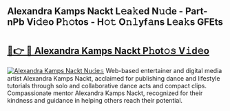 ## Alexandra Kamps Nackt L𝚎a𝚔ed N𝚞𝚍e - Part-nPb Vi𝚍𝚎o P𝚑𝚘tos - H𝚘𝚝 O𝚗𝚕yf𝚊ns L𝚎a𝚔s GFEts

# <h2><a href="http://kfa9a3f.oniu.top/?m=Alexandra+Kamps+Nackt">🔗👉 🔴 Alexandra Kamps Nackt P𝚑ot𝚘𝚜 V𝚒d𝚎o</a></h2>

[![Alexandra Kamps Nackt Nu𝚍e𝚜](https://i.imgur.com/0qMVB7G.gif)](http://kfa9a3f.oniu.top/?m=Alexandra+Kamps+Nackt)
Web-based entertainer and digital media artist Alexandra Kamps Nackt, acclaimed for publishing dance and lifestyle tutorials through solo and collaborative dance acts and compact clips. Compassionate mentor Alexandra Kamps Nackt, recognized for their kindness and guidance in helping others reach their potential.  
